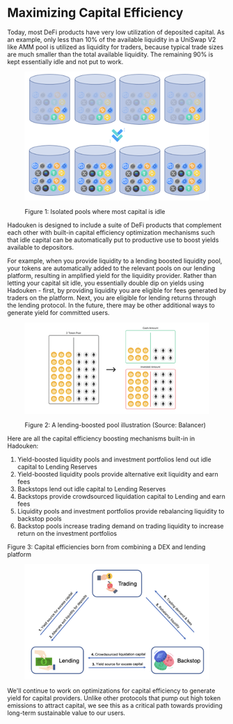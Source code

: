# Maximizing Capital Efficiency

Today, most DeFi products have very low utilization of deposited capital. As an example, only less than 10% of the available liquidity in a UniSwap V2 like AMM pool is utilized as liquidity for traders, because typical trade sizes are much smaller than the total available liquidity. The remaining 90% is kept essentially idle and not put to work.

<figure><img src="../.gitbook/assets/image (1) (3).png" alt=""><figcaption><p>Figure 1: Isolated pools where most capital is idle</p></figcaption></figure>

Hadouken is designed to include a suite of DeFi products that complement each other with built-in capital efficiency optimization mechanisms such that idle capital can be automatically put to productive use to boost yields available to depositors.

For example, when you provide liquidity to a lending boosted liquidity pool, your tokens are automatically added to the relevant pools on our lending platform, resulting in amplified yield for the liquidity provider. Rather than letting your capital sit idle, you essentially double dip on yields using Hadouken - first, by providing liquidity you are eligible for fees generated by traders on the platform. Next, you are eligible for lending returns through the lending protocol. In the future, there may be other additional ways to generate yield for committed users.

<figure><img src="../.gitbook/assets/image (5) (2) (2).png" alt=""><figcaption><p>Figure 2: A lending-boosted pool illustration (Source: Balancer)</p></figcaption></figure>

Here are all the capital efficiency boosting mechanisms built-in in Hadouken:

1. Yield-boosted liquidity pools and investment portfolios lend out idle capital to Lending Reserves
2. Yield-boosted liquidity pools provide alternative exit liquidity and earn fees
3. Backstops lend out idle capital to Lending Reserves
4. Backstops provide crowdsourced liquidation capital to Lending and earn fees
5. Liquidity pools and investment portfolios provide rebalancing liquidity to backstop pools
6. Backstop pools increase trading demand on trading liquidity to increase return on the investment portfolios

Figure 3: Capital efficiencies born from combining a DEX and lending platform

<figure><img src="../.gitbook/assets/image (3) (3).png" alt=""><figcaption></figcaption></figure>

We'll continue to work on optimizations for capital efficiency to generate yield for capital providers. Unlike other protocols that pump out high token emissions to attract capital, we see this as a critical path towards providing long-term sustainable value to our users.
